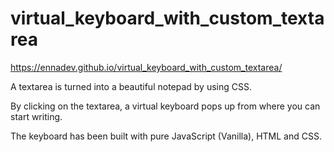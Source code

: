 # virtual_keyboard_with_custom_textarea

https://ennadev.github.io/virtual_keyboard_with_custom_textarea/

A textarea is turned into a beautiful notepad by using CSS.

By clicking on the textarea, a virtual keyboard pops up from where you can start writing. 

The keyboard has been built with pure JavaScript (Vanilla), HTML and CSS.
